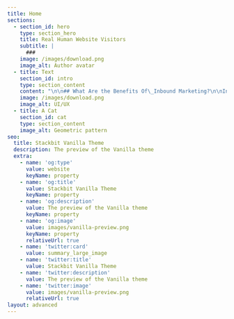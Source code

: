 ```yaml
---
title: Home
sections:
  - section_id: hero
    type: section_hero
    title: Real Human Website Visitors
    subtitle: |
      ###
    image: /images/download.png
    image_alt: Author avatar
  - title: Text
    section_id: intro
    type: section_content
    content: "\n\n## What Are the Benefits Of\_Inbound Marketing?\n\nIntroverted marketing is always\ntrying to find the right customers for the business and then turn them into\nloyal customers by establishing deep communication and creating\npleasure.\_Most traditional marketing methods have lost their effectiveness\nand do not motivate modern customers enough.\n\nThat is why introverted marketing\nhas become more and more popular in recent years than it was yesterday, and it\nis trying to solve the problems of traditional methods well by providing\nup-to-date solutions.\n\n\n\nThe idea of ​​introverted marketing\nis to sell something without \"selling\"!\_In fact, your customers\nwill buy your product because of their needs.\_The importance of this issue\nbecomes clear when you know that in today's world, people are no longer looking\nto buy a product!\_Rather, our goal in purchasing any product is to gain a\nnew \"experience\".\n\nIn introverted marketing, we provide\nonly the information our audience needs, and this helps our brand grow and our\nbusiness to be recognized as a thoughtful leader in the minds of the audience.\n\nWhat\nAre The Differences Between Introverted And Extroverted Marketing?\n\n[Introverted\nmarketing](http://ec2-3-90-209-53.compute-1.amazonaws.com/what-are-the-benefits-of-inbound-marketing/) is completely customer oriented.\_In this way, all the\ninformation that consumers need to make the right decision is made available to\nthem.\_In traditional or extrovert marketing, the focus is on \"what\nyour business is selling\".\n\nBut in\_extrovert marketing, it\nis about \"what your business identity is and why it sells such a product\nor service.\"\n\nIn fact, traditional marketing,\nunlike introverted marketing, is sales-oriented.\_Instead of focusing on\nthe customer's needs and talking about his needs, he explains the features of\nhis product.\n\nThis fundamental difference has made\ntraditional marketing much more expensive.\_In introverted marketing,\nrelying on creativity, effort and continuity and publishing content that offers\ngood value to people, organic customer attraction is done at a lower cost.\n\nFlywheel\nin Inbound Marketing\n\nIn inbound marketing, instead of\nusing a sales funnel, a flywheel is used.\_In this way, customers and\naudiences will not interact with your business just once.\_Because they enter\nthe circle and become loyal customers.\_These loyal customers will somehow\nact as your company's new marketers and bring more people into the\ncircle.\_The faster the wheel spins, the faster your business will grow.\nThe wheel consists of three parts: attraction, interaction and pleasure\n\nAttraction\nstrategy\n\nThis step depends a lot on the\nproduction and distribution of effective content.\_The attraction stage can\nalso be defined as the audience access stage.\_To do this, you need to\ngenerate content distributions such as blog posts and social media\nposts.\_Note that this content must provide \"value\" to the\naudience.\_For example, you need to show how your product solves a specific\nproblem for your audience.\_If you want to be more effective at this stage\n(in the digital world), it is better to consider a\_suitable\_content\nmarketing\_strategy\_and SEO for your content.\n\nInteraction\nStrategy\n\nThe engagement phase is when you\nneed to build a lasting, long-term relationship with your audience.\_In\nother words, you need to interact with your audience in such a way that they\nthemselves seek to maintain and continue to communicate with\nyou.\_Therefore, it is good to show them the value that your business can\ngive to the audience.\_To have a successful engagement strategy, ‌ Focus on\ncustomer service and sales.\_Listen to customers' problems and make sure\nyou always sell the solution to the problem instead of selling it.\n\nPleasure\nStrategy\n\nThe pleasure phase ensures that\ncustomers will remain happy and satisfied for a long time after purchasing from\nyour business.\_At this stage, you and your team members should become\nconsultants who are ready to help and guide clients at any time.\_The\npleasure phase, which is a kind of customer support phase, can take about six\nmonths.\_At this stage you should record the customer experience in using\nthe product / service, get feedback from them and try to solve their\nproblems.\_The use of chatbots and social networks is recommended for this\nstep.\n\nWhat\nIs the Difference Between Introverted Marketing and Content Marketing?\n\n[Inbound\nmarketing and content marketing](https://targetedwebtraffic.medium.com/what-are-the-benefits-of-inbound-marketing-8a8d552cde84) both rely on content production,\nappropriate distribution and distribution, and ultimately its effectiveness on\nthe audience.\_Both methods try to get the right and needed content to the\naudience instead of besieging them with lots of ads and useless\ncontent.\_However, inbound marketing and content marketing cannot be\nconsidered synonymous.\n\nContent marketing is a subset of\ninbound marketing.\_Because Inbound does not only use content to help\ncustomers;\_Rather, they are a collection of works that form an inbound\nmarketing.\_However, content marketing serves as the lifeblood of inbound\nmarketing.\_An artery without which inbound marketing no longer makes\nsense.\n\nWhat is the difference between\nintroverted marketing and digital and internet marketing?\n\nAbduction marketing is born at the\nheart of digital and internet marketing.\_However, you should not assume\nthat inbound marketing methods are limited to the digital world.\_Inbound\nmarketing is a philosophy that can be used in all aspects of\nmarketing.\_For example, if you want to inform your services by printing\nand distributing brochures, you can do so both inbound and outbound.\n\nWhen you randomly distribute a\nbrochure or tract on the street to everyone, you are actually doing extroverted\nmarketing;\_But when you distribute the brochure in a place related to your\nservices (for example, distributing the brochure of the front care center in a\nclinic), your method will be closer to introverted marketing.\n\n## Principles Of Inbound Marketing\n\n1-\nThe audience\n\nHaving information from your\naudience is your first and most important principle and tool in introverted\nmarketing.\n\nBut\nwho is the audience?\n\nEveryone your company / business\ninteracts with, including blog readers, social media followers, customers,\npartners and even company employees, is an audience.\_In inbound marketing,\nthe audience list is not limited to just a few names and their contact\ninformation;\_Rather, each name represents an individual who is individually\nvaluable and with whom you must have a lasting relationship.\_Remember that\nin introverted marketing, everything revolves around the customer.\n\nA complete list of audiences lets\nyou know who you are serving, thus identifying the needs of each person (or\ngroup of people) individually.\_Of course, keep in mind that having a\ncontact list does not mean that you have a lot of confusing information, and\nyou have to separate and record useful information from them.\_For example,\nif you are a shampoo company, it would be very helpful to categorize your\naudience by gender.\_Because this way you can email information about men's\nand women's shampoos separately for each person.\_But if you work in\nanother field such as education, another category such as age and level of education\nmay come in handy instead of gender.\n\n2-\_Customer\_persona\n\nIn addition to knowing who you are\nin a relationship with, you need to know who you want to be in a relationship\nwith.\_For example, you want to increase your website traffic, but you will\nnot need a lot of irrelevant visitors!\_Instead, you need people who are\nright and relevant to your work to come to the website and read your\ncontent.\_Those who will be your first leads and eventually your satisfied\ncustomers.\n\nThese right people form the customer\npersona: The customer persona is the semi-imaginary character or characters\nthat represent your ideal customers, and you build them based on real\ninformation and your own assumptions.\_Some of the persona information is\nobtained by researching and analyzing the information of those who are\ncurrently your customers.\_This concept in inbound marketing helps you to\nput yourself in the audience's shoes, assess their needs and produce content for\nthem in the same way.\n\n3-\nCustomer travel\n\nCustomer travel is a process that we\nhave all experienced as customers of different brands.\_This concept\nactually represents the process by which the person is attracted to your\nbusiness and ultimately makes the purchase.\_The customer journey consists\nof three main stages. 1- Awareness stage:\_It is the time when a person\nbecomes aware of his problem and seeks a solution for it.\n\n2- Consideration stage:\_In this\nstage, the person reaches several solutions and service providers to solve his\nproblem.\n\n3- Decision making: The\_stage\nin which a person chooses one of the solutions and service / product providers\nto solve his problem.\n\nYour customers may reach your\nwebsite in any of these three steps.\_Your job is to prepare the right content\nfor each stage.\n\n4-\nContent\n\nAs mentioned earlier, a successful\ninbound marketing strategy requires appropriate content.\_In other words,\ninbound marketing is the right content + the right context for that\ncontent.\_Blog posts, videos, webinars, podcasts, social media posts, گی are all content that your audience will\nreach at every stage of inbound marketing.\_Content production field is\nactually the people for whom you produce content, and you have to choose the\nright content for them.\_For example, someone who has been buying your\ncustomer's shoes will probably find the marketing talk irrelevant to your\nwebsite.\n\n5-\nDetermining the goal\n\nHas my inbound marketing strategy\nbeen successful?\_What should I optimize for the next marketing\nperiod?\_How did my audience sign up for a webinar?\_Has my website\ntraffic growth been good?\n\nIf you do not know what your goal of\nintroverted marketing is, you will never be able to answer these questions\nproperly.\_Goal setting is one of the most important principles of\nintroverted marketing and without it your strategy and all your efforts will be\nmeaningless.\_You need to set different time periods with specific goals\nfor yourself, and at the end of each period, measure your success in different\nways.\_SEO rank, the performance of landing pages in attracting the\naudience, the click-through rate of emails, the amount of interaction on social\nnetworks, and. Each are one of these methods.\_But you should be careful\nnot to limit yourself to just one method.\_For example, reaching 1000 comments\non Instagram is good, but it is not a sign of success.\_It is true that\nyour post has been viewed at least 1000 times, but are all the 1000 people who\nleft comments for you customers?\n\nLearn\nMore About Introverted Marketing Methods\n\nIntroverted marketing has made it\npossible to better introduce businesses in the spaces where your customers are\nmost present and involved.\_In order to use this marketing method to\nestablish a closer relationship with your customers in each of the stages of\nattraction, interaction and pleasure, it is necessary to know more about the\ndifferent marketing strategies at each stage of the cycle.\_In the\nfollowing, we will introduce these methods:\n\nAttraction\nTools In Introverted Marketing\n\nYou can use the following tools to\nattract more customers through introverted marketing:\n\nBlogging is an effective way\n\nBlogging is one of the most\neffective ways to attract users and good sales leads.\_In this way, you\nhave to focus on producing content that answers all the potential questions of\nyour potential customers.\n\n### Search Engine Optimization (SEO), Content Needs To Be Seen\n\nSEO (search engine optimization) is\na very important tool in the world of introverted marketing.\_This tool\nhelps you get your message across to your potential customers through search\nengines.\n\nThe fact is that just producing good\ncontent and answering customer questions is not enough.\_Because if you do\nnot use SEO tools, you will receive less attention in search engines and\npractically your good content will not reach the audience!\_Therefore, you\nshould pay special attention to this tool.\n\nVideos with amazing effect\n\nIn order for more visitors to enter\nyour site, you need to make the best use of different types of videos.\_You\ncan make videos about tips for using different products, videos about\n\"how\" to do different things for your customers, or any other idea\nthat adds value to your audience.\n\nAny video that can have a chance to\nbe seen on social media and reach your right audience.\_We need to remind\nyou not to forget the magic tool of call-to-action in any content, including\nvideo content - or inviting the audience to accompany you in doing something.\n\nInstagram\nMarketing, The Key to Success\n\nSocial media is one of the most\nimportant part of success in introverted marketing.\_Meanwhile, Instagram\nhas a special place as the most popular social network in Iran.\_Instagram\nmarketing is\_a good platform in which to use all the inbound marketing\nstrategies and get good results.\_Especially since the new Instagram\nalgorithm also works based on the philosophy of inbound marketing!\n\nTargeted\nAdvertising\n\nDo not use search engine advertising\nor social media marketing to attract more visitors to your site.\_In doing\nvarious ads, you need to make sure that the content of the ad is fully\noptimized to attract the right audience.\n\nInteraction\ntools in introverted marketing\n\nIn the interaction phase, there are\nseveral ways to better interact with customers, which are introduced in the\nfollowing:\n\nStandard\nforms, a platform for interaction\n\nUsing standard information forms on\nlanding pages is one of the best ways to turn leads into a customer.\_In\npresenting these forms, optimizing the content and simplifying them as much as\npossible for accurate communication with the customer is very important.\n\nAs mentioned, the purpose of these\nforms is to obtain sufficient information from the audience in order to send\nmore information and the tools they need.\_Doing so will ultimately lead to\ndeeper communication and interaction between you and them through this low-cost\nand effective method.\n\nEmail\nMarketing Is An Important And Efficient Way\n\nUsing email marketing is as\nimportant and effective as any other method.\_This tool allows more\naudiences to engage with your business environment and get closer.\_In\nemail marketing, personalize your messages as much as possible according to\nyour customers and audience to see the brilliant results of this method.\n\n### Dialogue-Based Marketing, Sparks More Communication\n\nProvide online chat or chat on your\nsite so you can spark more communication with your customers and\naudience.\_Close communication with the audience is the key to success in\nlong-term and better interaction, and the use of such tools has provided the\nground for such communication more than ever.\n\n### Fun Tools In Inbound Marketing\n\nSo far, we have briefly introduced\nthe tools of attraction and interaction.\_Now, we come to the part where we\ntalk about the middle ground in introverted marketing:\n\n### Smart Content, A Smart Way To Market\n\nSmart content is content that is\npersonalized according to the characteristics of the user who is viewing the\ncontent.\_This type of content is very attractive to users because of this\nprinciple of personalization and leads to their enjoyment.\n\nIn this way, you can consider your\ncustomer's taste and provide the right solution to your needs better and more\nefficiently than before.\_You can use this method to introduce your\nproducts, invite them to events, special offers and things like that.\n\nExample:\_When your main\naudience is children, you should use content types that are appropriate for\nthem.\_Use cheerful and attractive colors that attract their\nattention.\_Use childish illustrations instead of real graphics and photos,\nthe tone of your writing is not formal and…\n\n### Do Research And&#xA;Report, Pay More Attention To Customers\n\nDoing a variety of research will not\nonly help your market research, it will also remind your customers that you\ncare about them.\_Such research will help you understand how valuable you\nare to your customers and what improvements you need in your marketing plans.\n\nExample:\_Do various surveys,\nafter the purchase, ask the customer to comment on the quality of the product,\ndistribute questionnaires from time to time and ask customers what they think\nyour new products should meet.\n\n### Examining Social Feedback Is A Way To Assess Customer Needs\n\nWant to know exactly what your\ncustomers are looking for?\_Just ask!\_In addition, evaluating user\nbehavior in social spaces helps you understand what customers are looking for\nand respond to their needs.\n\nExample:\_Read and respond to\naudience comments carefully.\_Pay special attention to dissatisfied\ncustomers and stay calm in dealing with them.\n\nIntroverted marketing is a modern\nmarketing method in which the business goal is not just to sell a product or\nservice.\_Rather, the goal is to solve the audience's problems.\_By\ndoing this, your customers will become loyal customers.\_Content marketing\nis the most important part of introverted marketing.\_By producing content,\nyou attract the audience and turn them into customers by giving valuable\ninformation.\_After the purchase, you should always be a consultant and\naccountable to your customers so that they interact with you and enjoy.\n\nSource: [Real Human Website Traffic](https://www.targetedwebtraffic.com/)\n\n\_![](https://www.seo25.com/wp-content/uploads/2020/06/63801-engine-search-business-marketing-digital-optimization-advertising.png)\n"
    image: /images/download.png
    image_alt: UI/UX
  - title: A Cat
    section_id: cat
    type: section_content
    image_alt: Geometric pattern
seo:
  title: Stackbit Vanilla Theme
  description: The preview of the Vanilla theme
  extra:
    - name: 'og:type'
      value: website
      keyName: property
    - name: 'og:title'
      value: Stackbit Vanilla Theme
      keyName: property
    - name: 'og:description'
      value: The preview of the Vanilla theme
      keyName: property
    - name: 'og:image'
      value: images/vanilla-preview.png
      keyName: property
      relativeUrl: true
    - name: 'twitter:card'
      value: summary_large_image
    - name: 'twitter:title'
      value: Stackbit Vanilla Theme
    - name: 'twitter:description'
      value: The preview of the Vanilla theme
    - name: 'twitter:image'
      value: images/vanilla-preview.png
      relativeUrl: true
layout: advanced
---
```


